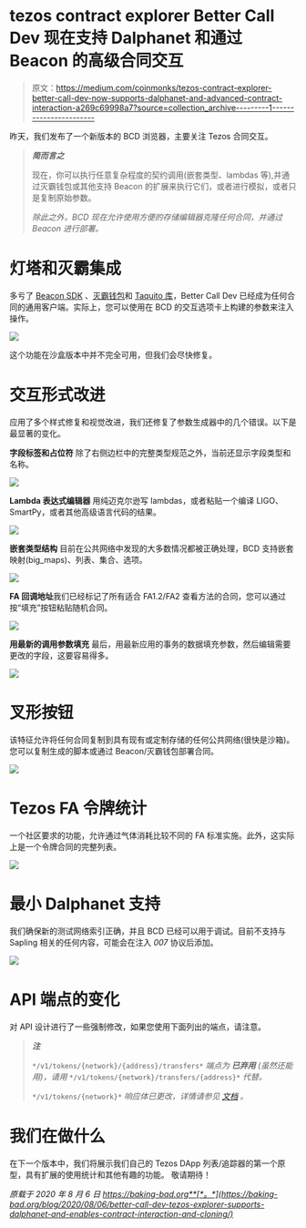 # tezos contract explorer Better Call Dev 现在支持 Dalphanet 和通过 Beacon 的高级合同交互

> 原文：<https://medium.com/coinmonks/tezos-contract-explorer-better-call-dev-now-supports-dalphanet-and-advanced-contract-interaction-a269c69998a7?source=collection_archive---------1----------------------->

昨天，我们发布了一个新版本的 BCD 浏览器，主要关注 Tezos 合同交互。

> ***简而言之***
> 
> 现在，你可以执行任意复杂程度的契约调用(嵌套类型、lambdas 等),并通过灭霸钱包或其他支持 Beacon 的扩展来执行它们，或者进行模拟，或者只是复制原始参数。
> 
> *除此之外，BCD 现在允许使用方便的存储编辑器克隆任何合同，并通过 Beacon 进行部署。*

# 灯塔和灭霸集成

多亏了 [Beacon SDK](https://www.walletbeacon.io/) 、[灭霸钱包](https://thanoswallet.com/)和 [Taquito 库](https://tezostaquito.io/)，Better Call Dev 已经成为任何合同的通用客户端。实际上，您可以使用在 BCD 的交互选项卡上构建的参数来注入操作。

![](img/e4a671dbdc8250af3332435775862b88.png)

这个功能在沙盒版本中并不完全可用，但我们会尽快修复。

# 交互形式改进

应用了多个样式修复和视觉改进，我们还修复了参数生成器中的几个错误。以下是最显著的变化。

**字段标签和占位符**
除了右侧边栏中的完整类型规范之外，当前还显示字段类型和名称。

![](img/9c1079940f7ae07ed4f5ec3c8f9085b8.png)

**Lambda 表达式编辑器**
用纯迈克尔逊写 lambdas，或者粘贴一个编译 LIGO、SmartPy，或者其他高级语言代码的结果。

![](img/6f5ec342f0a3449b46b588f09b6fc93b.png)

**嵌套类型结构**
目前在公共网络中发现的大多数情况都被正确处理，BCD 支持嵌套映射(big_maps)、列表、集合、选项。

![](img/a6b232c0db27ddf19fb4e22bee5e5105.png)

**FA 回调地址**我们已经标记了所有适合 FA1.2/FA2 查看方法的合同，您可以通过按“填充”按钮粘贴随机合同。

![](img/128afadfd504b0cf1b4165719d9fcfe7.png)

**用最新的调用参数填充**
最后，用最新应用的事务的数据填充参数，然后编辑需要更改的字段，这要容易得多。

![](img/3fd6bfc02d504b12f247cd89d5f4da2f.png)

# 叉形按钮

该特征允许将任何合同复制到具有现有或定制存储的任何公共网络(很快是沙箱)。您可以复制生成的脚本或通过 Beacon/灭霸钱包部署合同。

![](img/3a0c8ac95d5546e0411ba10f0dee38f3.png)

# Tezos FA 令牌统计

一个社区要求的功能，允许通过气体消耗比较不同的 FA 标准实施。此外，这实际上是一个令牌合同的完整列表。

![](img/0c6f79972cbebe0286bea0e86570252f.png)

# 最小 Dalphanet 支持

我们确保新的测试网络索引正确，并且 BCD 已经可以用于调试。目前不支持与 Sapling 相关的任何内容，可能会在注入 *007* 协议后添加。

![](img/caa07a53d001de73274f1ec6bba8f17a.png)

# API 端点的变化

对 API 设计进行了一些强制修改，如果您使用下面列出的端点，请注意。

> ***注***
> 
> `*/v1/tokens/{network}/{address}/transfers*` *端点为* ***已弃用*** *(虽然还能用)，请用* `*/v1/tokens/{network}/transfers/{address}*` *代替。*
> 
> `*/v1/tokens/{network}*` *响应体已更改，详情请参见* [*文档*](https://api.better-call.dev/v1/docs/index.html) *。*

# 我们在做什么

在下一个版本中，我们将展示我们自己的 Tezos DApp 列表/追踪器的第一个原型，具有扩展的使用统计和其他有趣的功能。
敬请期待！

*原载于 2020 年 8 月 6 日 https://baking-bad.org**[*。*](https://baking-bad.org/blog/2020/08/06/better-call-dev-tezos-explorer-supports-dalphanet-and-enables-contract-interaction-and-cloning/)*
